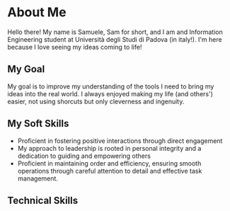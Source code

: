 # About Me
Hello there!
My name is Samuele, Sam for short, and I am and Information Engineering student at Università degli Studi di Padova (in italy!).
I'm here because I love seeing my ideas coming to life!

## My Goal
My goal is to improve my understanding of the tools I need to bring my ideas into the real world.
I always enjoyed making my life (and others') easier, not using shorcuts but only cleverness and ingenuity.

## My Soft Skills
- Proficient in fostering positive interactions through direct engagement
- My approach to leadership is rooted in personal integrity and a dedication to guiding and empowering others
- Proficient in maintaining order and efficiency, ensuring smooth operations through careful attention to detail and effective task management.

## Technical Skills
